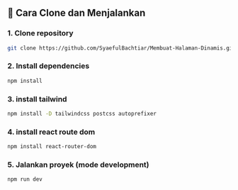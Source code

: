 ## 🚀 Cara Clone dan Menjalankan

### 1. Clone repository

```bash
git clone https://github.com/SyaefulBachtiar/Membuat-Halaman-Dinamis.git
```
### 2. Install dependencies

```bash
npm install
```
### 3. install tailwind

```bash
npm install -D tailwindcss postcss autoprefixer
```
### 4. install react route dom

```bash
npm install react-router-dom
```
### 5. Jalankan proyek (mode development)

```bash
npm run dev
```

